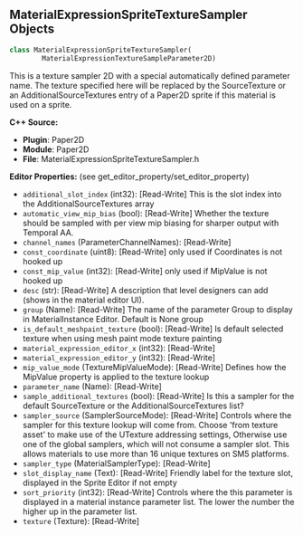 ## MaterialExpressionSpriteTextureSampler Objects

```python
class MaterialExpressionSpriteTextureSampler(
        MaterialExpressionTextureSampleParameter2D)
```

This is a texture sampler 2D with a special automatically defined parameter name. The texture specified here will be replaced by the SourceTexture or an AdditionalSourceTextures entry of a Paper2D sprite if this material is used on a sprite.

**C++ Source:**

- **Plugin**: Paper2D
- **Module**: Paper2D
- **File**: MaterialExpressionSpriteTextureSampler.h

**Editor Properties:** (see get_editor_property/set_editor_property)

- ``additional_slot_index`` (int32):  [Read-Write] This is the slot index into the AdditionalSourceTextures array
- ``automatic_view_mip_bias`` (bool):  [Read-Write] Whether the texture should be sampled with per view mip biasing for sharper output with Temporal AA.
- ``channel_names`` (ParameterChannelNames):  [Read-Write]
- ``const_coordinate`` (uint8):  [Read-Write] only used if Coordinates is not hooked up
- ``const_mip_value`` (int32):  [Read-Write] only used if MipValue is not hooked up
- ``desc`` (str):  [Read-Write] A description that level designers can add (shows in the material editor UI).
- ``group`` (Name):  [Read-Write] The name of the parameter Group to display in MaterialInstance Editor. Default is None group
- ``is_default_meshpaint_texture`` (bool):  [Read-Write] Is default selected texture when using mesh paint mode texture painting
- ``material_expression_editor_x`` (int32):  [Read-Write]
- ``material_expression_editor_y`` (int32):  [Read-Write]
- ``mip_value_mode`` (TextureMipValueMode):  [Read-Write] Defines how the MipValue property is applied to the texture lookup
- ``parameter_name`` (Name):  [Read-Write]
- ``sample_additional_textures`` (bool):  [Read-Write] Is this a sampler for the default SourceTexture or the AdditionalSourceTextures list?
- ``sampler_source`` (SamplerSourceMode):  [Read-Write] Controls where the sampler for this texture lookup will come from.
  Choose 'from texture asset' to make use of the UTexture addressing settings,
  Otherwise use one of the global samplers, which will not consume a sampler slot.
  This allows materials to use more than 16 unique textures on SM5 platforms.
- ``sampler_type`` (MaterialSamplerType):  [Read-Write]
- ``slot_display_name`` (Text):  [Read-Write] Friendly label for the texture slot, displayed in the Sprite Editor if not empty
- ``sort_priority`` (int32):  [Read-Write] Controls where the this parameter is displayed in a material instance parameter list.  The lower the number the higher up in the parameter list.
- ``texture`` (Texture):  [Read-Write]

<a id="unreal.PaperTerrainActor"></a>